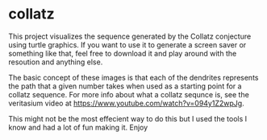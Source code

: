 # collatz
This project visualizes the sequence generated by the Collatz conjecture using turtle graphics. If you want to use it to generate a screen saver or something like that, feel free to download it and play around with the resoution and anything else. 

The basic concept of these images is that each of the dendrites represents the path that a given number takes when used as a starting point for a collatz sequence. For more info about what a collatz sequnce is, see the veritasium video at https://www.youtube.com/watch?v=094y1Z2wpJg.

This might not be the most effecient way to do this but I used the tools I know and had a lot of fun making it.
Enjoy
